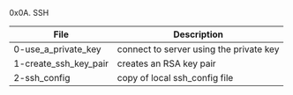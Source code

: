 0x0A. SSH

File | Description
--- | ---
0-use_a_private_key | connect to server using the private key
1-create_ssh_key_pair | creates an RSA key pair
2-ssh_config | copy of local ssh_config file
